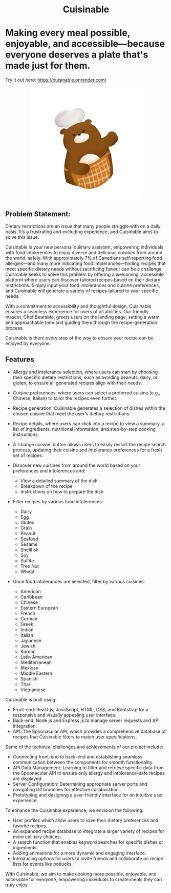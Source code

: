 <p align="center">


<h1 align="center">
Cuisinable
</h1>

<h1 alsign="center">
Making every meal possible, enjoyable, and accessible—because everyone deserves a plate that's made just for them.
</h1>

Try it out here: https://cuisinable.onrender.com/

<p align="center">
<img src="public/images/bear-chef.png" alt="drawing" width="350"/>

</p>

## Problem Statement:

Dietary restrictions are an issue that many people struggle with on a daily basis. It’s a frustrating and excluding experience, and Cuisinable aims to solve this issue.

Cuisinable is your new personal culinary assistant, empowering individuals with food intolerences to enjoy diverse and delicious cuisines from around the world, safely. With approximately 7% of Canadians self-reporting food allergies—and many more indicating food intolerances—finding recipes that meet specific dietary needs without sacrificing flavour can be a challenge. Cuisinable seeks to solve this problem by offering a welcoming, accessible platform where users can discover tailored recipes based on their dietary restrictions. Simply input your food intolerances and cuisine preferences, and Cuisinable will generate a variety of recipes tailored to your specific needs. 

With a commitment to accessibility and thoughtful design, Cuisinable ensures a seamless experience for users of all abilities. Our friendly mascot, Chef Bearable, greets users on the landing page, setting a warm and approachable tone and guiding them through the recipe-generation process.

Cuisinable is there every step of the way to ensure your recipe can be enjoyed by everyone. 

## Features

* Allergy and intolerance selection, where users can start by choosing their specific dietary restrictions, such as avoiding peanuts, dairy, or gluten, to ensure all generated recipes align with their needs.
* Cuisine preferences, where users can select a preferred cuisine (e.g., Chinese, Italian) to tailor the recipes even further.
* Recipe generation: Cuisinable generates a selection of dishes within the chosen cuisine that meet the user's dietary restrictions.
* Recipe details, where users can click into a recipe to view a summary, a list of ingredients, nutritional information, and step-by-step cooking instructions.
* A ‘change cuisine’ button allows users to easily restart the recipe search process, updating their cuisine and intolerance preferences for a fresh set of recipes.

* Discover new cuisines from around the world based on your preferences and intolerences and:
  * View a detailed summary of the dish
  * Breakdown of the recipe
  * Instructions on how to prepare the dish
    
* Filter recipes by various food intolerences:
  * Dairy
  * Egg
  * Gluten
  * Grain
  * Peanut
  * Seafood
  * Sesame
  * Shellfish
  * Soy
  * Sulfite
  * Tree Nut
  * Wheat

* Once food intolerances are selected, filter by various cuisines:
  * American
  * Caribbean
  * Chinese
  * Eastern European
  * French
  * German
  * Greek
  * Indian
  * Italian
  * Japanese
  * Jewish
  * Korean
  * Latin American
  * Mediterranean
  * Mexican
  * Middle Eastern
  * Spanish
  * Thai
  * Vietnamese

Cuisinable is built using:
 * Front-end: React.js, JavaScript, HTML, CSS, and Bootstrap for a responsive and visually appealing user interface.
 * Back-end: Node.js and Express.js to manage server requests and API integration.
 * API: The Spoonacular API, which provides a comprehensive database of recipes that Cuisinable filters to match user specifications.

Some of the technical challenges and achievements of our project include:
 * Connecting front-end to back-end and establishing seamless communication between the components for smooth functionality.
 * API Data Management: Learning to filter and retrieve specific data from the Spoonacular API to ensure only allergy and intolerance-safe recipes are displayed.
 * Server Configuration: Determining appropriate server ports and navigating Git branches for effective collaboration.
 * Prototyping and designing a user-friendly interface for an intuitive user experience.
   
To enhance the Cuisinable experience, we envision the following:
 * User profiles which allow users to save their dietary preferences and favorite recipes.
 * An expanded recipe database to integrate a larger variety of recipes for more culinary choices.
 * A search function that enables keyword searches for specific dishes or ingredients.
 * Adding animations for a more dynamic and engaging interface.
 * Introducing options for users to invite friends and collaborate on recipe lists for events like potlucks.

With Cuisinable, we aim to make cooking more possible, enjoyable, and accessible for everyone, empowering individuals to create meals they can truly enjoy.


